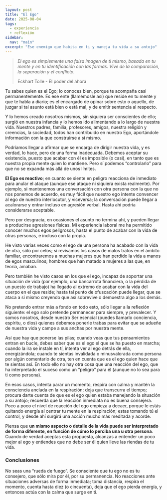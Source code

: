 ```yaml
---
layout: post
title: "El Ego"
date: 2025-08-04
tags:
  - experiencia
  - reflexión
sidebar:
  nav: "main"
excerpt: "Ese enemigo que habita en ti y maneja tu vida a su antojo"
---
```


> *El ego es simplemente una falsa imagen de ti mismo, basada en tu mente y en tu identificación con las formas. Vive de la comparación, la separación y el conflicto.*
> 
> Eckhart Tolle - El poder del ahora

Tu sabes quien es el Ego; lo conoces bien, porque te acompaña casi permanentemente. Es ese ente (llamémosle así) que reside en tu mente y que te habla a diario; es el encargado de opinar sobre esto o aquello, de juzgar si tal asunto está bien o está mal, y de emitir sentencia al respecto. 

Y lo hemos creado nosotros mismos, sin siquiera ser conscientes de ello; surgió en nuestra infancia y lo hemos ido alimentando a lo largo de nuestra vida. Nuestros padres, familia, profesores, amigos, nuestra religión y creencias, la sociedad, todos han contribuido en nuestro Ego, aportándole información con la que construirse a sí mismo. 

Podríamos llegar a afirmar que se encarga de dirigir nuestra vida, y es verdad, lo hace, pero de una forma inadecuada. Debemos aceptar su existencia, puesto que acabar con él es imposible (o casi), en tanto que es nuestra propia mente quien lo mantiene. Pero sí podemos “controlarlo” para que no se expanda más allá de unos límites.

**El Ego es reactivo**; en cuanto se siente en peligro reacciona de inmediato para anular el ataque (aunque ese ataque ni siquiera exista realmente). Por ejemplo, si mantenemos una conversación con otra persona con la que no nos ponemos de acuerdo, es muy fácil que nuestro ego intente convencer al ego de nuestro interlocutor, y viceversa; la conversación puede llegar a acalorarse y entrar incluso en agresión verbal. Hasta ahí podría considerarse aceptable.

Pero por desgracia, en ocasiones el asunto no termina ahí, y pueden llegar a producirse agresiones físicas. Mi experiencia laboral me ha permitido conocer muchos egos  peligrosos, hasta el punto de acabar con la vida de otras personas, e incluso con la propia.

He visto varias veces como el ego de una persona ha acabado con la vida de otra, sólo por celos; si revisamos los casos de malos tratos en el ámbito familiar, encontraremos a muchas mujeres que han perdido la vida a manos de egos masculinos; hombres que han matado a mujeres a las que, en teoría, amaban.

Pero también he visto casos en los que el ego, incapaz de soportar una situación de vida (por ejemplo, una bancarrota financiera, o la pérdida de un puesto de trabajo) ha llegado al extremo de acabar con la vida del cuerpo en el que reside; hasta tal punto de ofuscación puede llegar, que se ataca a sí mismo creyendo que así sobrevive o demuestra algo a los demás.

No pretendo entrar más a fondo en todo esto, sólo llegar a la reflexión siguiente: el ego solo pretende permanecer para siempre, y prevalecer.  Y somos nosotros, desde nuestro Ser esencial (puedes llamarlo conciencia, espíritu, o dios) quienes debemos ponerle trabas para evitar que se adueñe de nuestra vida y campe a sus anchas por nuestra mente.

Así que hay que ponerse las pilas; cuando veas que tus pensamientos entran en bucle, debes saber que es el ego el que se ha puesto en marcha; cuando la ira se instale en tí, intenta ver al ego detrás de ella, energizándola; cuando te sientas invalidada o minusvalorada como persona por algún comentario de otra, ten en cuenta que es el ego quien hace que te sientas así. En todo ello no hay otra cosa que una reacción del ego, que ha interpretado el suceso como un “peligro” para él (aunque no lo sea para ti como persona).

En esos casos, intenta parar un momento, respira con calma y mantén la consciencia anclada en la respiración; deja que transcurra el tiempo; procura darte cuenta de que es el ego quien estaba manejando la situación a su antojo; recuerda que la reacción inmediata no es buena consejera. Poco a poco el nivel de reacción del ego empieza a decaer, porque le estás quitando energía al centrar tu mente en la respiración; estas tomando tú el control, y desde ahí surgirá una acción mucho más meditada y acorde.

Piensa que **un mismo aspecto o detalle de la vida puede ser interpretado de forma diferente, en función de cómo lo perciba una u otra persona**. Cuando de verdad aceptas esta propuesta, alcanzas a entender un poco mejor al ego y entiendes que no debe ser él quien lleve las riendas de tu vida.
### Conclusiones

No seas una “rueda de fuego”. Se consciente que tu ego no es tu consejero, que sólo mira por él, por su permanencia. No reacciones ante situaciones adversas de forma inmediata; toma distancia, respira el momento, cuenta hasta diez (o cincuenta), deja que el ego pierda energía, y entonces actúa con la calma que surge en ti.